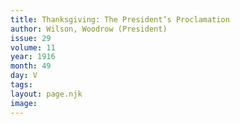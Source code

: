```yaml
---
title: Thanksgiving: The President’s Proclamation
author: Wilson, Woodrow (President)
issue: 29
volume: 11
year: 1916
month: 49
day: V
tags:
layout: page.njk
image:
---
```

